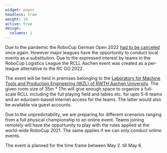 ```yaml
---
widget: pages
headless: true
weight: 10
active: true
design:
  columns: 1
---
```

Due to the pandemic the RoboCup German Open 2022 [had to be canceled](https://robocup.de/2021/10/15/call-german-robocup-junior-2022/) once again.
However major leagues have the opportunity to conduct local events as a substitution. Due to the expressed interest by teams in the RoboCup Logistics League the RCLL Aachen event was
created as a per-league alternative to the RC GO 2022.

The event will be held in premises belonging to the [Laboratory for Machine Tools and Production Engineering (WZL) of RWTH Aachen University](https://www.wzl.rwth-aachen.de/go/id/sijq/?lidx=1).
The given room size of 35m * 17m will give enough space to organize a full-scale RCLL including the full playing field and tables etc. for upto 5-6 teams and an eduroam-based
internet access for the teams. The latter would also be available via guest accounts.

Due to the unpredictability, we are preparing for different scenarios ranging from a full physical championship to an online event.
Teams joining remotely will have the opportunity to play with the rules applied at the world-wide RoboCup 2021. The same applies if we can only conduct online events.

The event is planned for the time frame between May 2. till May 6.
